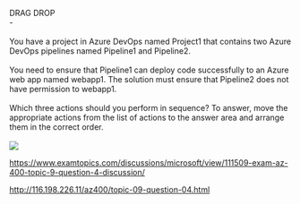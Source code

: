 DRAG DROP<br/> -<br/><br/>You have a project in Azure DevOps named Project1 that contains two Azure DevOps pipelines named Pipeline1 and Pipeline2.<br/><br/>You need to ensure that Pipeline1 can deploy code successfully to an Azure web app named webapp1. The solution must ensure that Pipeline2 does not have permission to webapp1.<br/><br/>Which three actions should you perform in sequence? To answer, move the appropriate actions from the list of actions to the answer area and arrange them in the correct order.<br/><br/><img src="https://img.examtopics.com/az-400/image52.png"/><p><a href="https://www.examtopics.com/discussions/microsoft/view/111509-exam-az-400-topic-9-question-4-discussion/">https://www.examtopics.com/discussions/microsoft/view/111509-exam-az-400-topic-9-question-4-discussion/</a></p><p><a href="http://116.198.226.11/az400/topic-09-question-04.html">http://116.198.226.11/az400/topic-09-question-04.html</a></p><script src="https://giscus.app/client.js"                    data-repo="azsamples/az204"                    data-repo-id="R_kgDOMRXzDQ"                    data-category="General"                    data-category-id="DIC_kwDOMRXzDc4Cgi27"                    data-mapping="pathname"                    data-strict="1"                    data-reactions-enabled="0"                    data-emit-metadata="0"                    data-input-position="bottom"                    data-theme="preferred_color_scheme"                    data-lang="en"                    crossorigin="anonymous"                    async>                    </script>
